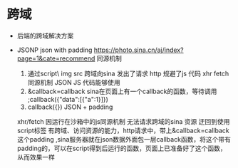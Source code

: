 # 跨域
- 后端的跨域解决方案
- JSONP json with padding 
    https://photo.sina.cn/aj/index?page=1&cate=recommend
    同源机制

    1. 通过script\ img src 跨域向sina 发出了请求 http
    规避了js 代码 xhr  fetch 同源机制 JSON JS 代码能够使用
    2. &callback=callback
    sina在页面上有一个callback的函数，等待调用
    ;callback({"data":[{"a":1}]})
    3. callback({})  JSON + padding

    xhr/fetch 因运行在沙箱中的js同源机制 无法请求跨域的sina 资源
    迂回到使用script标签 有跨域、访问资源的能力，http请求中，带上&callback=callback 这个padding ,sina服务器就在json数据外面包一层callback函数，将这个带有padding的，可以在script得到后运行的函数，页面上已准备好了这个函数，从而效果一样

